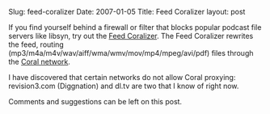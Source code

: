 Slug: feed-coralizer
Date: 2007-01-05
Title: Feed Coralizer
layout: post

If you find yourself behind a firewall or filter that blocks popular podcast file servers like libsyn, try out the [Feed Coralizer](http://deliciouslymeta.com/projects/coralizer/coralizer.php). The Feed Coralizer rewrites the feed, routing (mp3/m4a/m4v/wav/aiff/wma/wmv/mov/mp4/mpeg/avi/pdf) files through the [Coral network](http://coralcdn.org).

I have discovered that certain networks do not allow Coral proxying: revision3.com (Diggnation) and dl.tv are two that I know of right now.

Comments and suggestions can be left on this post.
